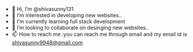 - 👋 Hi, I’m @shivasunny131
- 👀 I’m interested in developing new websites..
- 🌱 I’m currently learning full stack development
- 💞️ I’m looking to collaborate on desinging new websites..
- 📫 How to reach me :you can reach me through email and my email id is shivasunny9948@gmail.com 

<!---
shivasunny131/shivasunny131 is a ✨ special ✨ repository because its `README.md` (this file) appears on your GitHub profile.
You can click the Preview link to take a look at your changes.
--->
